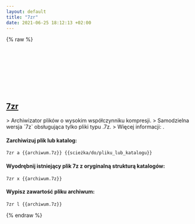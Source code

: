 ```yaml
---
layout: default
title: "7zr"
date: 2021-06-25 18:12:13 +02:00
---
```

{% raw %}
<h2 id="7zr">
  <a href="/pl/common/7zr.html">7zr</a> <a href="#7zr"><svg class="icon">
    <use href="/assets/images/unicode_sprite.svg#link" />
  </svg></a>
</h2>
> Archiwizator plików o wysokim współczynniku kompresji.
> Samodzielna wersja `7z` obsługująca tylko pliki typu .7z.
> Więcej informacji: <https://www.7-zip.org/>.

#### Zarchiwizuj plik lub katalog:
```shell
7zr a {{archiwum.7z}} {{scieżka/do/pliku_lub_katalogu}}
```
#### Wyodrębnij istniejący plik 7z z oryginalną strukturą katalogów:
```shell
7zr x {{archiwum.7z}}
```
#### Wypisz zawartość pliku archiwum:
```shell
7zr l {{archiwum.7z}}
```
{% endraw %}